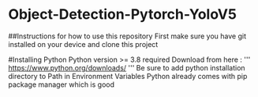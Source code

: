 # Object-Detection-Pytorch-YoloV5

##Instructions for how to use this repository
First make sure you have git installed on your device and clone this project

#Installing Python
Python version >= 3.8 required
Download from here : 
'''
https://www.python.org/downloads/
'''
Be sure to add python installation directory to Path in Environment Variables
Python already comes with pip package manager which is good

